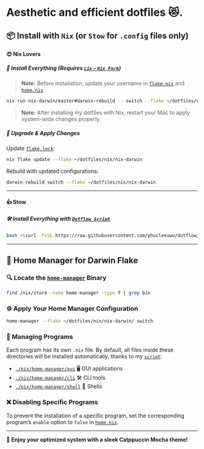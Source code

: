 # Aesthetic and efficient dotfiles 😻.

## 📦 Install with `Nix` (or `Stow` for `.config` files only)

#### 😍 **Nix Lovers**

##### 🔧 Install Everything (Requires [`Lix` - `Nix Fork`](https://github.com/lix-project/lix))

> **Note:** Before installation, update your username in [`flake.nix`](./nix/nix-darwin/flake.nix) and [`home.nix`](./nix/nix-darwin/home.nix).

```bash
nix run nix-darwin/master#darwin-rebuild -- switch --flake ~/dotfiles/nix/nix-darwin
```

> **Note:** After installing my dotfiles with Nix, restart your Mac to apply system-wide changes properly.

##### 🔄 Upgrade & Apply Changes

Update [`flake.lock`](./nix/nix-darwin/flake.lock):

```bash
nix flake update --flake ~/dotfiles/nix/nix-darwin
```

Rebuild with updated configurations:

```bash
darwin-rebuild switch --flake ~/dotfiles/nix/nix-darwin
```

---

#### 👍 **Stow**

##### 🛠️ Install Everything with [`Dotflow Script`](https://github.com/phucleeuwu/dotflow)

```bash
bash <(curl -fsSL https://raw.githubusercontent.com/phucleeuwu/dotflow/main/i.sh)
```

---

## 🏡 Home Manager for Darwin Flake

### 🔍 Locate the [`home-manager`](https://nix-community.github.io/home-manager/index.xhtml#ch-usage) Binary

```bash
find /nix/store -name home-manager -type f | grep bin
```

### ⚙️ Apply Your Home Manager Configuration

```bash
home-manager --flake ~/dotfiles/nix/nix-darwin/ switch
```

### 📂 Managing Programs

Each program has its own `.nix` file. By default, all files inside these directories will be installed automatically, thanks to my [`script`](./nix/home-manager/default.nix):

- [`./nix/home-manager/gui`](./nix/home-manager/gui) 🖥️ GUI applications
- [`./nix/home-manager/cli`](./nix/home-manager/cli) 🛠️ CLI tools
- [`./nix/home-manager/shell`](./nix/home-manager/shell) 🐚 Shells

### ❌ Disabling Specific Programs

To prevent the installation of a specific program, set the corresponding program’s `enable` option to `false` in [`home.nix`](./nix/nix-darwin/home.nix).

---

🎉 **Enjoy your optimized system with a sleek Catppuccin Mocha theme!**
